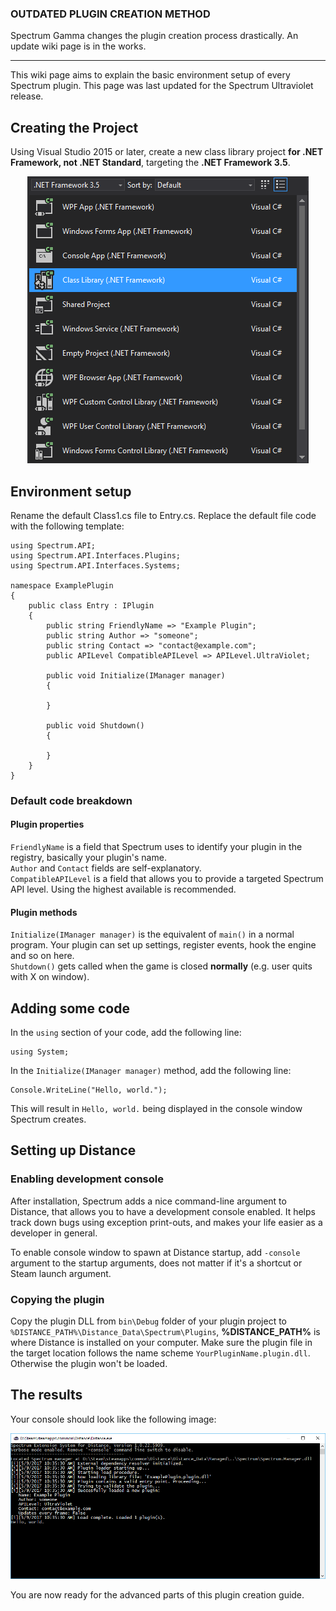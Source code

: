 ### OUTDATED PLUGIN CREATION METHOD
Spectrum Gamma changes the plugin creation process drastically. An update wiki page is in the works.

***

This wiki page aims to explain the basic environment setup of every Spectrum plugin. This page was last updated for the Spectrum Ultraviolet release.

## Creating the Project
Using Visual Studio 2015 or later, create a new class library project **for .NET Framework, not .NET Standard**, targeting the **.NET Framework 3.5**.   
<p align="center"><img src="https://github.com/Ciastex/Spectrum/blob/master/Spectrum.Branding/Wiki/PluginCreation/TheBasics/ProjectSetup.png"></img></p>

## Environment setup
Rename the default Class1.cs file to Entry.cs. Replace the default file code with the following template:
```CSharp
using Spectrum.API;
using Spectrum.API.Interfaces.Plugins;
using Spectrum.API.Interfaces.Systems;

namespace ExamplePlugin
{
    public class Entry : IPlugin
    {
        public string FriendlyName => "Example Plugin";
        public string Author => "someone";
        public string Contact => "contact@example.com";
        public APILevel CompatibleAPILevel => APILevel.UltraViolet;

        public void Initialize(IManager manager)
        {

        }

        public void Shutdown()
        {

        }
    }
}
```

### Default code breakdown
#### Plugin properties
`FriendlyName` is a field that Spectrum uses to identify your plugin in the registry, basically your plugin's name.  
`Author` and `Contact` fields are self-explanatory.   
`CompatibleAPILevel` is a field that allows you to provide a targeted Spectrum API level. Using the highest available is recommended.   

#### Plugin methods
`Initialize(IManager manager)` is the equivalent of `main()` in a normal program. Your plugin can set up settings, register events, hook the engine and so on here.   
`Shutdown()` gets called when the game is closed **normally** (e.g. user quits with X on window).

## Adding some code
In the `using` section of your code, add the following line:
```CSharp
using System;
```  
In the `Initialize(IManager manager)` method, add the following line:
```CSharp
Console.WriteLine("Hello, world.");
```   
This will result in `Hello, world.` being displayed in the console window Spectrum creates.

## Setting up Distance
### Enabling development console
After installation, Spectrum adds a nice command-line argument to Distance, that allows you to have a development console enabled. It helps track down bugs using exception print-outs, and makes your life easier as a developer in general.

To enable console window to spawn at Distance startup, add `-console` argument to the startup arguments, does not matter if it's a shortcut or Steam launch argument.

### Copying the plugin
Copy the plugin DLL from `bin\Debug` folder of your plugin project to `%DISTANCE_PATH%\Distance_Data\Spectrum\Plugins`, **%DISTANCE_PATH%** is where Distance is installed on your computer. Make sure the plugin file in the target location follows the name scheme `YourPluginName.plugin.dll`. Otherwise the plugin won't be loaded.

## The results
Your console should look like the following image:   
<p align="center"><img src="https://github.com/Ciastex/Spectrum/blob/master/Spectrum.Branding/Wiki/PluginCreation/TheBasics/ConsoleResult.png"></img></p>

You are now ready for the advanced parts of this plugin creation guide.
